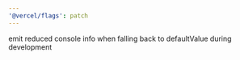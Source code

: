 ```yaml
---
'@vercel/flags': patch
---
```


emit reduced console info when falling back to defaultValue during development
